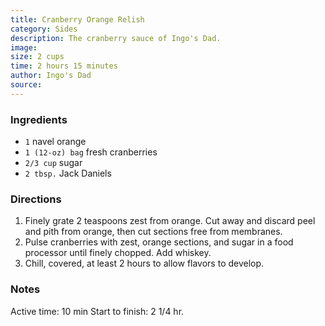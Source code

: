 ```yaml
---
title: Cranberry Orange Relish
category: Sides
description: The cranberry sauce of Ingo's Dad.
image: 
size: 2 cups
time: 2 hours 15 minutes
author: Ingo's Dad
source: 
---
```


### Ingredients

* `1` navel orange
* `1 (12-oz) bag` fresh cranberries
* `2/3 cup` sugar
* `2 tbsp.` Jack Daniels

### Directions

1. Finely grate 2 teaspoons zest from orange. Cut away and discard peel and pith from orange, then cut sections free from membranes.
2. Pulse cranberries with zest, orange sections, and sugar in a food processor until finely chopped. Add whiskey. 
3. Chill, covered, at least 2 hours to allow flavors to develop.

### Notes

Active time: 10 min Start to finish: 2 1/4 hr.